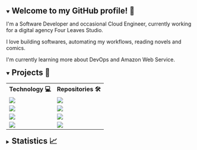 <details open>
    <summary>
        <h2 style="display:inline">Welcome to my GitHub profile! 👋</h2>
    </summary>
    <p>I'm a Software Developer and occasional Cloud Engineer, currently working for a digital agency Four Leaves Studio.</p>
    <p>I love building softwares, automating my workflows, reading novels and comics.</p>
    <p>I'm currently learning more about DevOps and Amazon Web Service.</p>
    </details>
<details open>
    <summary>
        <h2 style="display:inline">Projects 🚀</h2>
    </summary>
    <table>
        <tr>
            <th>Technology 💻</th>
            <th>Repositories 🛠</th>
        </tr>
        <tr>
            <td>
                <img src="https://img.shields.io/static/v1?label=&message=Node.js&color=339933&logo=Node.js&logoColor=FFFFFF">
            </td>
            <td>
                <a href="https://github.com/tigaron/serverless-manga-scrapper">
                    <img src="https://img.shields.io/static/v1?label=&message=serverless-manga-scrapper&color=000605&logo=github&logoColor=FFFFFF&labelColor=000605">
                </a>
            </td>
        </tr> 
        <tr>
            <td>
                <img src="https://img.shields.io/static/v1?label=&message=Bash&color=4EAA25&logo=GNU%20Bash&logoColor=FFFFFF">
            </td>
            <td>
                <a href="https://github.com/tigaron/subnet-calculator">
                    <img src="https://img.shields.io/static/v1?label=&message=subnet-calculator&color=000605&logo=github&logoColor=FFFFFF&labelColor=000605">
                </a>
            </td>
        </td>
        </tr>
        <tr>
            <td>
                <img src="https://img.shields.io/static/v1?label=&message=Svelte&color=FF0000&logo=svelte&logoColor=FFFFFF">
            </td>
            <td>
                <a href="https://github.com/tigaron/svelte-blog">
                    <img src="https://img.shields.io/static/v1?label=&message=svelte-blog&color=000605&logo=github&logoColor=FFFFFF&labelColor=000605">
                </a>
            </td>
        </tr>
        <tr>
            <td>
                <img src="https://img.shields.io/static/v1?label=&message=Strapi&color=0000FF&logo=strapi&logoColor=FFFFFF">
            </td>
            <td>
                <a href="https://github.com/tigaron/strapi-blog">
                    <img src="https://img.shields.io/static/v1?label=&message=strapi-blog&color=000605&logo=github&logoColor=FFFFFF&labelColor=000605">
                </a>
            </td>
        </tr>
    </table>
</details>

<details>
    <summary>
        <h2 style="display:inline">Statistics 📈</h2>
    </summary>
    <p align="center">
        <a  style="display:grid;grid-template-columns:repeat(2, minmax(0, 1fr));gap: 0.5rem" href="https://github.com/tigaron">
            <img src="https://github-readme-stats.vercel.app/api?username=tigaron&show_icons=true&theme=github_dark&hide_border=true" />
            <img src="https://github-readme-streak-stats.herokuapp.com/?user=tigaron&theme=github-dark-blue&hide_border=true" />
            <img style="grid-column:span 2 / span 2;" src="https://activity-graph.herokuapp.com/graph?username=tigaron&theme=react-dark&hide_border=true&radius=5&hide_title=true" />
        </a>
    </p>
</details>
